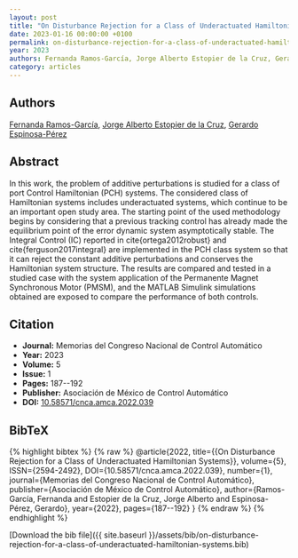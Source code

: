 ```yaml
---
layout: post
title: "On Disturbance Rejection for a Class of Underactuated Hamiltonian Systems"
date: 2023-01-16 00:00:00 +0100
permalink: on-disturbance-rejection-for-a-class-of-underactuated-hamiltonian-systems
year: 2023
authors: Fernanda Ramos-García, Jorge Alberto Estopier de la Cruz, Gerardo Espinosa-Pérez
category: articles
---
```

 
## Authors
[Fernanda Ramos-García](authors/fernanda-ramos-garcia), [Jorge Alberto Estopier de la Cruz](authors/jorge-alberto-estopier-de-la-cruz), [Gerardo Espinosa-Pérez](authors/gerardo-espinosa-perez)
 
## Abstract
In this work, the problem of additive perturbations is studied for a class of port Control Hamiltonian (PCH) systems. The considered class of Hamiltonian systems includes underactuated systems, which continue to be an important open study area. The starting point of the used methodology begins by considering that a previous tracking control has already made the equilibrium point of the error dynamic system asymptotically stable. The Integral Control (IC) reported in cite{ortega2012robust} and cite{ferguson2017integral} are implemented in the PCH class system so that it can reject the constant additive perturbations and conserves the Hamiltonian system structure. The results are compared and tested in a studied case with the system application of the Permanente Magnet Synchronous Motor (PMSM), and the MATLAB Simulink simulations obtained are exposed to compare the performance of both controls.
 
## Citation
- **Journal:** Memorias del Congreso Nacional de Control Automático
- **Year:** 2023
- **Volume:** 5
- **Issue:** 1
- **Pages:** 187--192
- **Publisher:** Asociación de México de Control Automático
- **DOI:** [10.58571/cnca.amca.2022.039](https://doi.org/10.58571/cnca.amca.2022.039)
 
## BibTeX
{% highlight bibtex %}
{% raw %}
@article{2022,
  title={{On Disturbance Rejection for a Class of Underactuated Hamiltonian Systems}},
  volume={5},
  ISSN={2594-2492},
  DOI={10.58571/cnca.amca.2022.039},
  number={1},
  journal={Memorias del Congreso Nacional de Control Automático},
  publisher={Asociación de México de Control Automático},
  author={Ramos-García, Fernanda and Estopier de la Cruz, Jorge Alberto and Espinosa-Pérez, Gerardo},
  year={2022},
  pages={187--192}
}
{% endraw %}
{% endhighlight %}
 
[Download the bib file]({{ site.baseurl }}/assets/bib/on-disturbance-rejection-for-a-class-of-underactuated-hamiltonian-systems.bib)
 
